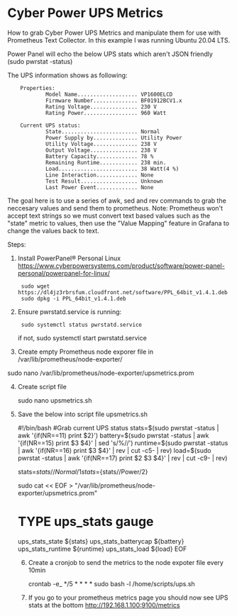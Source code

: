 # Cyber Power UPS Metrics
How to grab Cyber Power UPS Metrics and manipulate them for use with Prometheus Text Collector. In this example I was running Ubuntu 20.04 LTS.

Power Panel will echo the below UPS stats which aren't JSON friendly (sudo pwrstat -status)

The UPS information shows as following:

        Properties:
                Model Name................... VP1600ELCD
                Firmware Number.............. BF01912BCV1.x
                Rating Voltage............... 230 V
                Rating Power................. 960 Watt

        Current UPS status:
                State........................ Normal
                Power Supply by.............. Utility Power
                Utility Voltage.............. 238 V
                Output Voltage............... 238 V
                Battery Capacity............. 78 %
                Remaining Runtime............ 238 min.
                Load......................... 38 Watt(4 %)
                Line Interaction............. None
                Test Result.................. Unknown
                Last Power Event............. None
                
The goal here is to use a series of awk, sed and rev commands to grab the neccesary values and send them to prometheus. Note: Prometheus won't accept text strings so we must convert text based values such as the "state" metric to values, then use the "Value Mapping" feature in Grafana to change the values back to text.

Steps:

1) Install PowerPanel® Personal Linux https://www.cyberpowersystems.com/product/software/power-panel-personal/powerpanel-for-linux/ 

        sudo wget https://dl4jz3rbrsfum.cloudfront.net/software/PPL_64bit_v1.4.1.deb
        sudo dpkg -i PPL_64bit_v1.4.1.deb

2) Ensure pwrstatd.service is running:

        sudo systemctl status pwrstatd.service
   if not,
        sudo systemctl start pwrstatd.service
   
3) Create empty Prometheus node exporer file in /var/lib/prometheus/node-exporter/

  sudo nano /var/lib/prometheus/node-exporter/upsmetrics.prom
   
4) Create script file
   
   sudo nano upsmetrics.sh
   
5) Save the below into script file upsmetrics.sh

   #!/bin/bash
   #Grab current UPS status
   stats=$(sudo pwrstat -status | awk '{if(NR==11) print $2}')
   battery=$(sudo pwrstat -status | awk '{if(NR==15) print $3 $4}' | sed 's/%//')
   runtime=$(sudo pwrstat -status | awk '{if(NR==16) print $3 $4}' | rev | cut -c5- | rev)
   load=$(sudo pwrstat -status | awk '{if(NR==17) print $2 $3 $4}' | rev | cut -c9- | rev)

   stats=${stats//Normal/1}
   stats=${stats//Power/2}

   sudo cat << EOF > "/var/lib/prometheus/node-exporter/upsmetrics.prom"
   # TYPE ups_stats gauge
   ups_stats_state ${stats}
   ups_stats_batterycap ${battery}
   ups_stats_runtime ${runtime}
   ups_stats_load ${load}
   EOF
   
   6) Create a cronjob to send the metrics to the node expoter file every 10min 

      crontab -e_
      */5 * * * * sudo bash -l /home/scripts/ups.sh
      
   7) If you go to your prometheus metrics page you should now see UPS stats at the bottom
      http://192.168.1.100:9100/metrics
      
